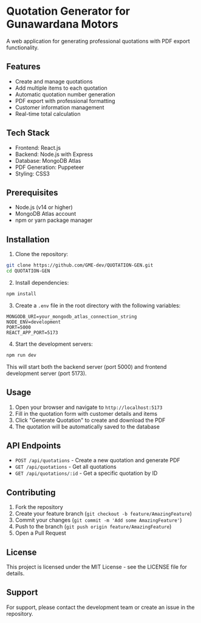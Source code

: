 # Quotation Generator for Gunawardana Motors

A web application for generating professional quotations with PDF export functionality.

## Features

- Create and manage quotations
- Add multiple items to each quotation
- Automatic quotation number generation
- PDF export with professional formatting
- Customer information management
- Real-time total calculation

## Tech Stack

- Frontend: React.js
- Backend: Node.js with Express
- Database: MongoDB Atlas
- PDF Generation: Puppeteer
- Styling: CSS3

## Prerequisites

- Node.js (v14 or higher)
- MongoDB Atlas account
- npm or yarn package manager

## Installation

1. Clone the repository:
```bash
git clone https://github.com/GME-dev/QUOTATION-GEN.git
cd QUOTATION-GEN
```

2. Install dependencies:
```bash
npm install
```

3. Create a `.env` file in the root directory with the following variables:
```
MONGODB_URI=your_mongodb_atlas_connection_string
NODE_ENV=development
PORT=5000
REACT_APP_PORT=5173
```

4. Start the development servers:
```bash
npm run dev
```

This will start both the backend server (port 5000) and frontend development server (port 5173).

## Usage

1. Open your browser and navigate to `http://localhost:5173`
2. Fill in the quotation form with customer details and items
3. Click "Generate Quotation" to create and download the PDF
4. The quotation will be automatically saved to the database

## API Endpoints

- `POST /api/quotations` - Create a new quotation and generate PDF
- `GET /api/quotations` - Get all quotations
- `GET /api/quotations/:id` - Get a specific quotation by ID

## Contributing

1. Fork the repository
2. Create your feature branch (`git checkout -b feature/AmazingFeature`)
3. Commit your changes (`git commit -m 'Add some AmazingFeature'`)
4. Push to the branch (`git push origin feature/AmazingFeature`)
5. Open a Pull Request

## License

This project is licensed under the MIT License - see the LICENSE file for details.

## Support

For support, please contact the development team or create an issue in the repository.
